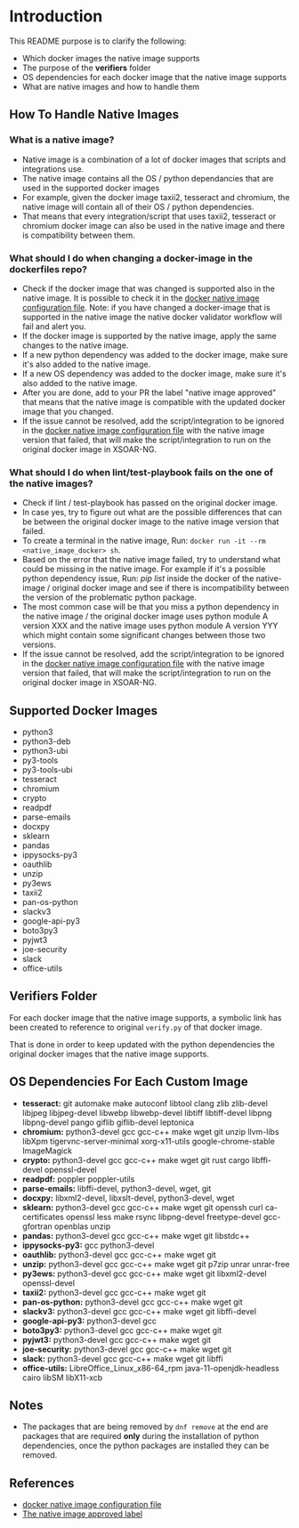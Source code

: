 
# Introduction
This README purpose is to clarify the following:
* Which docker images the native image supports
* The purpose of the **verifiers** folder
* OS dependencies for each docker image that the native image supports
* What are native images and how to handle them


## How To Handle Native Images
### What is a native image?
* Native image is a combination of a lot of docker images that scripts and integrations use. 
* The native image contains all the OS / python dependancies that are used in the supported docker images
* For example, given the docker image taxii2, tesseract and chromium, the native image will contain all of their OS / python dependencies. 
* That means that every integration/script that uses taxii2, tesseract or chromium docker image can also be used in the native image and there is compatibility between them.

### What should I do when changing a docker-image in the dockerfiles repo?
* Check if the docker image that was changed is supported also in the native image. It is possible to check it in the [docker native image configuration file]((https://github.com/demisto/content/blob/master/Tests/docker_native_image_config.json)). Note: if you have changed a docker-image that is supported in the native image the native docker validator workflow will fail and alert you. 
* If the docker image is supported by the native image, apply the same changes to the native image.
* If a new python dependency was added to the docker image, make sure it's also added to the native image.  
* If a new OS dependency was added to the docker image, make sure it's also added to the native image.
* After you are done, add to your PR the label "native image approved" that means that the native image is compatible with the updated docker image that you changed. 
* If the issue cannot be resolved, add the script/integration to be ignored in the [docker native image configuration file](https://github.com/demisto/content/blob/master/Tests/docker_native_image_config.json) with the native image version that failed, that will make the script/integration to run on the original docker image in XSOAR-NG. 

### What should I do when lint/test-playbook fails on the one of the native images?
* Check if lint / test-playbook has passed on the original docker image.
* In case yes, try to figure out what are the possible differences that can be between the original docker image to the native image version that failed.
* To create a terminal in the native image, Run: `docker run -it --rm <native_image_docker> sh`.
* Based on the error that the native image failed, try to understand what could be missing in the native image. For example if it's a possible python dependency issue, Run: *pip list* inside the docker of the native-image / original docker image and see if there is incompatibility between the version of the problematic python package.  
* The most common case will be that you miss a python dependency in the native image / the original docker image uses python module A version XXX and the native image uses python module A version YYY which might contain some significant changes between those two versions.
* If the issue cannot be resolved, add the script/integration to be ignored in the [docker native image configuration file](https://github.com/demisto/content/blob/master/Tests/docker_native_image_config.json) with the native image version that failed, that will make the script/integration to run on the original docker image in XSOAR-NG. 

## Supported Docker Images
* python3 
* python3-deb
* python3-ubi
* py3-tools
* py3-tools-ubi
* tesseract
* chromium
* crypto
* readpdf
* parse-emails
* docxpy
* sklearn
* pandas
* ippysocks-py3
* oauthlib
* unzip
* py3ews
* taxii2
* pan-os-python
* slackv3
* google-api-py3
* boto3py3
* pyjwt3
* joe-security
* slack
* office-utils


## Verifiers Folder
For each docker image that the native image supports, a symbolic link has been created to reference to original `verify.py` of that docker image.

That is done in order to keep updated with the python dependencies the original docker images that the native image supports. 


## OS Dependencies For Each Custom Image
* **tesseract:** git automake make autoconf libtool clang zlib zlib-devel libjpeg libjpeg-devel libwebp libwebp-devel libtiff libtiff-devel libpng libpng-devel pango giflib giflib-devel leptonica 
* **chromium:** python3-devel gcc gcc-c++ make wget git unzip llvm-libs libXpm tigervnc-server-minimal xorg-x11-utils google-chrome-stable ImageMagick
* **crypto:** python3-devel gcc gcc-c++ make wget git rust cargo libffi-devel openssl-devel
* **readpdf:** poppler poppler-utils
* **parse-emails:** libffi-devel, python3-devel, wget, git
* **docxpy:** libxml2-devel, libxslt-devel, python3-devel, wget
* **sklearn:** python3-devel gcc gcc-c++ make wget git openssh curl ca-certificates openssl less make rsync libpng-devel freetype-devel gcc-gfortran openblas unzip
* **pandas:** python3-devel gcc gcc-c++ make wget git libstdc++
* **ippysocks-py3:** gcc python3-devel
* **oauthlib:** python3-devel gcc gcc-c++ make wget git
* **unzip:** python3-devel gcc gcc-c++ make wget git p7zip unrar unrar-free
* **py3ews:** python3-devel gcc gcc-c++ make wget git libxml2-devel openssl-devel
* **taxii2:** python3-devel gcc gcc-c++ make wget git
* **pan-os-python:** python3-devel gcc gcc-c++ make wget git
* **slackv3:** python3-devel gcc gcc-c++ make wget git libffi-devel
* **google-api-py3:** python3-devel gcc
* **boto3py3:** python3-devel gcc gcc-c++ make wget git
* **pyjwt3:** python3-devel gcc gcc-c++ make wget git
* **joe-security:** python3-devel gcc gcc-c++ make wget git
* **slack:** python3-devel gcc gcc-c++ make wget git libffi
* **office-utils:** LibreOffice_Linux_x86-64_rpm java-11-openjdk-headless cairo libSM libX11-xcb

## Notes
* The packages that are being removed by `dnf remove` at the end are packages that are required **only** during the installation of python dependencies, once the python packages are installed they can be removed.

## References
* [docker native image configuration file](https://github.com/demisto/content/blob/master/Tests/docker_native_image_config.json)
* [The native image approved label](https://github.com/demisto/dockerfiles#the-native-image-docker-validator-and-native-image-approved-label)